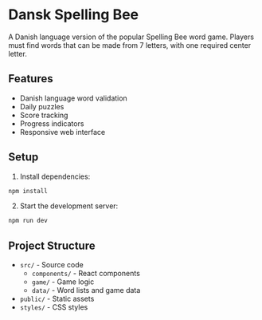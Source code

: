 # Dansk Spelling Bee

A Danish language version of the popular Spelling Bee word game. Players must find words that can be made from 7 letters, with one required center letter.

## Features
- Danish language word validation
- Daily puzzles
- Score tracking
- Progress indicators
- Responsive web interface

## Setup
1. Install dependencies:
```bash
npm install
```

2. Start the development server:
```bash
npm run dev
```

## Project Structure
- `src/` - Source code
  - `components/` - React components
  - `game/` - Game logic
  - `data/` - Word lists and game data
- `public/` - Static assets
- `styles/` - CSS styles 